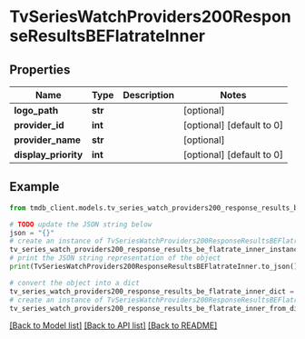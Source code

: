 # TvSeriesWatchProviders200ResponseResultsBEFlatrateInner


## Properties

Name | Type | Description | Notes
------------ | ------------- | ------------- | -------------
**logo_path** | **str** |  | [optional] 
**provider_id** | **int** |  | [optional] [default to 0]
**provider_name** | **str** |  | [optional] 
**display_priority** | **int** |  | [optional] [default to 0]

## Example

```python
from tmdb_client.models.tv_series_watch_providers200_response_results_be_flatrate_inner import TvSeriesWatchProviders200ResponseResultsBEFlatrateInner

# TODO update the JSON string below
json = "{}"
# create an instance of TvSeriesWatchProviders200ResponseResultsBEFlatrateInner from a JSON string
tv_series_watch_providers200_response_results_be_flatrate_inner_instance = TvSeriesWatchProviders200ResponseResultsBEFlatrateInner.from_json(json)
# print the JSON string representation of the object
print(TvSeriesWatchProviders200ResponseResultsBEFlatrateInner.to_json())

# convert the object into a dict
tv_series_watch_providers200_response_results_be_flatrate_inner_dict = tv_series_watch_providers200_response_results_be_flatrate_inner_instance.to_dict()
# create an instance of TvSeriesWatchProviders200ResponseResultsBEFlatrateInner from a dict
tv_series_watch_providers200_response_results_be_flatrate_inner_from_dict = TvSeriesWatchProviders200ResponseResultsBEFlatrateInner.from_dict(tv_series_watch_providers200_response_results_be_flatrate_inner_dict)
```
[[Back to Model list]](../README.md#documentation-for-models) [[Back to API list]](../README.md#documentation-for-api-endpoints) [[Back to README]](../README.md)


